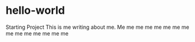 # hello-world
Starting Project
This is me writing about me.  Me me me me me me me me me me me me me me me
